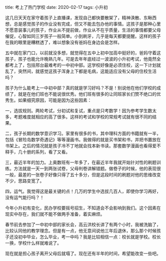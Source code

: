 title: 考上了热门学校
date: 2020-02-17
tags: 小升初

这几日天天在家守着孩子上直播课，发现自己都快要散架了，精神涣散、东瞅西想，总是感觉孩子的作业没有完成，但又不能去包办他的事情。这孩子是那种心里不愿意装事儿的孩子，作业从不提前做，作业从不在乎质量，生活的事情都要父母催促，心智如同三岁孩子一般简单。小到刷牙，几乎是每天都要提醒。这样的孩子在我的眼里是糟糕透了，难以想象没有爸妈在身边会是怎样。

五中就在家门口，以前就没多想，就觉得在五中上初中加高中挺好的，爸妈守着这孩子，孩子也能允许晚熟几年。可是去年年底经过一波波的小升初考试，他竟然全都考上了，包括邢台最难考的一中初中部。这学校好像是必须住校，这一下计划就乱了，突然间，就感觉这孩子浑身上下都是毛病，这能适应没有父母的住校生活吗？

孩子为什么能考上一中初中部？真的就是学习好吗？不是！别说他在他们学校的成绩了，就是在他们班也不能说很优秀。他们班有很多的让同班家长们赞不绝口的优秀生。如果细究原因，可能是因为这些因素：

一，选拔规则。两轮考试，分初试和复试，重点是只考数学！因为参考学生数太多，考题难度就相应的高了很多。这样的考试和学校的常规考试就有很不同的结果。

二，孩子长期的数学意识学习。家里有很多的书，其中理科方面的书籍就有一半，包括《冒险岛数学奇遇记》等等漫画书。我做得的就是买书架和书，并把书置放在书架上。之后的情况就是孩子冷不丁地就会找本新书读。那套数学漫画也看得爱不释手，几十册的系列，看了又看。

三，最近半年的加力。上奥数班有一年多了，在最近半年我就开始针对性的刷题训练。方法就是一天一到两张试卷，父母判卷讲解错题。做卷子的时候，他的表现很一般，最差的一张卷子好像只得了五十多分，但是这段时间的刷题对他的思维改变不少，思路变宽了。

四，运气。我觉得这是最关键的点！几万的学生中选拔几百人，即使你学习再好，没有运气能行吗？！

今年小升初有变化，民办学校要摇号招生，不知道会不会影响到我们。这个因素在现实中存在，我们就不能不做两手准备，着实麻烦。

春节前去参加了一中初中部的家长会，高云洪校长讲了有两个小时，我被洗脑了，比较认同他的教学理念。但是有一点，他无意间说他三年后退休，那么那个时候孩子还没初中毕业，怎么毕业，考一中吗？我是比较相信一点：校长就是学校。校长一换，学校什么样就难说了。

现在就是担心孩子离开父母后就塌了。现在还有半年的时间，希望能改变一些吧。
